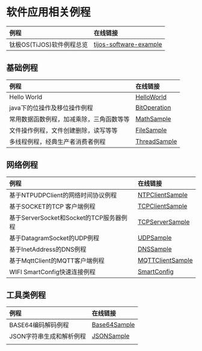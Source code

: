 # 软件应用相关例程

| 例程                             | 在线链接                                     |
| :----------------------------- | :--------------------------------------- |
| 钛极OS(TiJOS)软件例程总览              | [tijos-software-example](https://github.com/TiJOSTeam/tijos-software-example) |

## 基础例程

| 例程                             | 在线链接                                     |
| :----------------------------- | :--------------------------------------- |
| Hello World                    | [HelloWorld](https://github.com/TiJOSTeam/tijos-software-example/tree/master/src/helloworld/HelloWorld) |
| java下的位操作及移位操作例程               | [BitOperation](https://github.com/TiJOSTeam/tijos-software-example/tree/master/src/datatype/BitOperation) |
| 常用数据函数例程，加减乘除，三角函数等等           | [MathSample](https://github.com/TiJOSTeam/tijos-software-example/tree/master/src/math/MathSample) |
| 文件操作例程，文件创建删除，读写等等             | [FileSample](https://github.com/TiJOSTeam/tijos-software-example/tree/master/src/file/FileSample) |
| 多线程例程，经典生产者消费者例程               | [ThreadSample](https://github.com/TiJOSTeam/tijos-software-example/tree/master/src/thread/ThreadSample) |

## 网络例程

| 例程                             | 在线链接                                     |
| :----------------------------- | :--------------------------------------- |
| 基于NTPUDPClient的网络时间协议例程        | [NTPClientSample](https://github.com/TiJOSTeam/tijos-software-example/tree/master/src/network/NTP/NTPClientSample) |
| 基于SOCKET的TCP 客户端例程             | [TCPClientSample](https://github.com/TiJOSTeam/tijos-software-example/tree/master/src/network/tcp_client/TCPClientSample) |
| 基于ServerSocket和Socket的TCP服务器例程 | [TCPServerSample](https://github.com/TiJOSTeam/tijos-software-example/tree/master/src/network/tcp_server/TCPServerSample) |
| 基于DatagramSocket的UDP例程         | [UDPSample](https://github.com/TiJOSTeam/tijos-software-example/tree/master/src/network/udp/UDPSample) |
| 基于InetAddress的DNS例程            | [DNSSample](https://github.com/TiJOSTeam/tijos-software-example/tree/master/src/network/dns/DNSSample) |
| 基于MqttClient的MQTT客户端例程         | [MQTTClientSample](https://github.com/TiJOSTeam/tijos-software-example/tree/master/src/MQTT/MQTTClientSample) |
| WIFI SmartConfig快速连接例程         | [SmartConfig](https://github.com/TiJOSTeam/tijos-software-example/tree/master/src/WiFI/smartconfig) |

## 工具类例程

| 例程                             | 在线链接                                     |
| :----------------------------- | :--------------------------------------- |
| BASE64编码解码例程                   | [Base64Sample](https://github.com/TiJOSTeam/tijos-software-example/tree/master/src/base64/Base64Sample) |
| JSON字符串生成和解析例程                 | [JSONSample](https://github.com/TiJOSTeam/tijos-software-example/tree/master/src/json/JSONSample) |
|                                |                                          |

